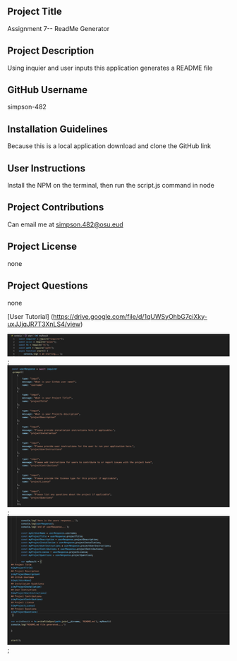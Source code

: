 
## Project Title 
Assignment 7-- ReadMe Generator
## Project Description 
Using inquier and user inputs this application generates a README file
## GitHub Username 
simpson-482
## Installation Guidelines 
Because this is a local application download and clone the GitHub link
## User Instructions 
Install the NPM on the terminal, then run the script.js command in node
## Project Contributions 
Can email me at simpson.482@osu.eud
## Project License 
none
## Project Questions
none

[User Tutorial] (https://drive.google.com/file/d/1qUWSyOhbG7ciXky-uxJJjqJR7T3XnLS4/view)

![JavaScript Code 1](/./Assets/Image1.png);
![JavaScript Code 2](/./Assets/Image2.png);
![JavaScript Code 3](/./Assets/Image3.png);